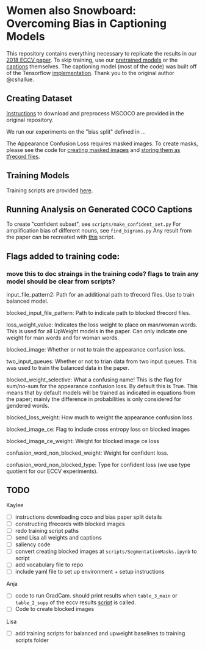 # Women also Snowboard: Overcoming Bias in Captioning Models 

This repository contains everything necessary to replicate the results in our [2018 ECCV paper](). To skip training, use our [pretrained models](/todo) or the [captions](/todo) themselves. The captioning model (most of the code) was built off of the Tensorflow [implementation](https://github.com/tensorflow/models/tree/master/research/im2txt). Thank you to the original author @cshallue.

## Creating Dataset

[Instructions](https://github.com/tensorflow/models/tree/master/research/im2txt#prepare-the-training-data) to download and preprocess MSCOCO are provided in the original repository.

We run our experiments on the "bias split" defined in ...

The Appearance Confusion Loss requires masked images. To create masks, please see the code for [creating masked images](/todo) and [storing them as tfrecord files](/todo).

## Training Models
Training scripts are provided [here](im2txt/train_scripts/).

## Running Analysis on Generated COCO Captions
To create "confident subset", see `scripts/make_confident_set.py`
For amplification bias of different nouns, see `find_bigrams.py`
Any result from the paper can be recreated with [this](im2txt/data_analysis/eccv_results_2018.py) script.

## Flags added to training code:
### move this to doc straings in the training code? flags to train any model should be clear from scripts?

input_file_pattern2: Path for an additional path to tfrecord files.  Use to train balanced model.

blocked_input_file_pattern: Path to indicate path to blocked tfrecord files. 

loss_weight_value:  Indicates the loss weight to place on man/woman words.  This is used for all UpWeight models in the paper.  Can only indicate one weight for man words and for woman words.

blocked_image:  Whether or not to train the appearance confusion loss.

two_input_queues:  Whether or not to trian data from two input queues.  This was used to train the balanced data in the paper.

blocked_weight_selective:  What a confusing name!  This is the flag for sum/no-sum for the appearance confusion loss.  By default this is True.  This means that by default models will be trained as indicated in equations from the paper; mainly the difference in probabilities is only considered for gendered words.

blocked_loss_weight:  How much to weight the appearance confusion loss.

blocked_image_ce: Flag to include cross entropy loss on blocked images

blocked_image_ce_weight:  Weight for blocked image ce loss

confusion_word_non_blocked_weight:  Weight for confident loss.

confusion_word_non_blocked_type: Type for confident loss (we use type quotient for our ECCV experiments). 

## TODO
Kaylee
- [ ] instructions downloading coco and bias paper split details
- [ ] constructing tfrecords with blocked images
- [ ] redo training script paths
- [ ] send Lisa all weights and captions
- [ ] saliency code
- [ ] convert creating blocked images at `scripts/SegmentationMasks.ipynb` to script
- [ ] add vocabulary file to repo
- [ ] include yaml file to set up environment + setup instructions

Anja
- [ ] code to run GradCam. should print results when `table_3_main` or `table_2_supp` of the eccv results [script](im2txt/data_analysis/eccv_results_2018.py) is called.
- [ ] Code to create blocked images

Lisa
- [ ] add training scripts for balanced and upweight baselines to training scripts folder
